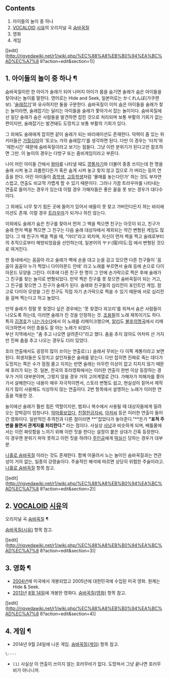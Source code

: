 ## Contents

    

1. 아이들의 놀이 중 하나 
2. [VOCALOID](VOCALOID.md) [시유](%EC%8B%9C%EC%9C%A0%28VOCALOID%29.md)의 오리지널 곡 [숨바꼭질](%EC%88%A8%EB%B0%94%EA%BC%AD%EC%A7%88%28%EC%8B%9C%EC%9C%A0%29.md)
3. 영화 
4. 게임 

[[edit](http://rigvedawiki.net/r1/wiki.php/%EC%88%A8%EB%B0%94%EA%BC%AD%EC%A7%8
8?action=edit&section=1)]

## 1. 아이들의 놀이 중 하나 ¶

숨바꼭질이란 한 아이가 술래가 되어 나머지 아이가 몸을 숨기면 술래가 숨은 아이들을 찾아내는 놀이를 말한다. 영어로는 Hide and
Seek, 일본어로는 かくれんぼ(가쿠렌보). '[술래잡기](%EC%88%A0%EB%9E%98%EC%9E%A1%EA%B8%B0.md)'와
유사하지만 둘을 구분한다. 숨바꼭질이 이미 숨은 아이들을 술래가 찾는 놀이라면, 술래잡기는 달리는 아이들을 술래가 쫓아가서 잡는 놀이이다.
숨바꼭질에선 일단 술래가 숨은 사람들을 발견하면 잡힌 것으로 처리되며 보통 부활의 기회가 없는 편이지만, 술래잡기는 발견돼도 도망치고 보통
부활의 기회가 있다.

  

그 외에도 술래에게 잡히면 같이 술래가 되는 바리에이션도 존재한다. 덕력이 좀 있는 위키러들은
[가월십야](%EA%B0%80%EC%9B%94%EC%8B%AD%EC%95%BC.md)의 '토오노 가의 술래잡기'를 생각하면 된다. 다만
이 경우는 '터치'와 '제한시간' 때문에 숨바꼭질이라고 보기는 힘들다. 그냥 이런 분위기가 된다고만 참조하면 그만. 이 놀이의 경우는 다방구
또는 좀비게임이라고 부른다.

  

나이 어린 아이들 간에서 [왕따](%EC%99%95%EB%94%B0.md)를 나타낼 때도
[깡통차기](%EA%B9%A1%ED%86%B5%EC%B0%A8%EA%B8%B0.md)와 더불어 종종 쓰이는데 한 명을 술래 시켜 놓고
괴롭힌다든가 혹은 숨게 시켜 놓고 찾지 않고 집으로 가 버리는 등의 연출을 한다. 어린 아이들이
[중학생](%EC%A4%91%ED%95%99%EC%83%9D.md),
[고등학생](%EA%B3%A0%EB%93%B1%ED%95%99%EC%83%9D.md)처럼 '몰매를 놓는다던가' 하는 것도 부자연스럽고,
연출도 비교적 가볍게 할 수 있기 때문이다. 그러나 가끔 트라우마를 나타내는 연출로 들어가는 경우가 있는데 이럴 경우 가해자들은 좋은 꼴을
못 보는 경우가 대다수이다.

  

그 외에도 너무 찾기 힘든 곳에 들어가 있어서 애들이 못 찾고 가버린다든지 하는 바리에이션도 존재. 이럴 경우
[트라우마](%ED%8A%B8%EB%9D%BC%EC%9A%B0%EB%A7%88.md)가 되거나 하진 않는다.

  

이외에도 술래가 숨은 친구를 찾아서 먼저 그 벽을 찍으면 친구는 아웃이 되고, 친구가 술래 먼저 벽을 찍으면 그 친구는 다음 술래 대상자에서
제외되는 약간 변형된 게임도 많았다. 그 때 친구가 벽을 찍을 때, "야더"라고 외치며, 자신이 먼저 벽을 찍고 술레로부터의 추적으로부터
해방되었음을 선언하는데, 일본어의 ヤド(宿)야도:집 에서 변형된 것으로 여겨진다.

  

한 동네에서는 꼼꼼아 라고 술래가 벽에 손을 대고 눈을 감고 있으면 다른 친구들이 '꼼꼼아 꼼꼼아 누가 찍었니 다이아몬드 안에' 라고 노래를
부르면서 술래 등에 손으로 다이아몬드 모양을 그린다. 이후에 다른 친구 한 명이 그 안에 손가락으로 찍은 후에 술래가 그 친구를 찾는 놀이로
변형되었다. 만약 찍은 친구를 못 찾으면 숨바꼭질이 되는 거고, 그 친구를 찾으면 그 친구가 술래가 된다. 술래와 친구들의 심리전이 포인트인
게임. 참고로 다이아 모양을 그린 친구도 직접 자기 손가락으로 찍을 수 있기 때문에 서로 심리전을 걸며 찍는다고 하고 놀았다.

  

만약 술래가 정말 못 찾겠다 싶은 경우에는 '못 찾겠다 꾀꼬리'를 외쳐서 숨은 사람들이 나오도록 하는데, 이러면 술래가 진 것을 인정하는
것. [조용필](%EC%A1%B0%EC%9A%A9%ED%95%84.md)의 노래 제목이기도 하다. 특히
[김경호](%EA%B9%80%EA%B2%BD%ED%98%B8.md)가 [나는가수다](%EB%82%98%EB%8A%94%20%EA%B0%80%EC%88%98%EB%8B%A4.md)에서 이 노래를 리메이크했으며,
[알리](%EC%95%8C%EB%A6%AC.md)도 [불후의명곡](%EB%B6%88%ED%9B%84%EC%9D%98%20%EB%AA%85%EA%B3%A1.md)에서 리메이크하면서 어린 층들도 잘
아는 노래가 되었다.  
부산 지역에서는 "춤 추고 나오면 살려준다"라고 했다. 춤을 추지 않아도 어차피 산 거지만 진짜 춤을 추고 나오는 경우도 더러 있었다.

  

호러 연출에서도 굉장히 많이 쓰이는 연출로`[1]` 슬래셔 무비는 다 이쪽 계통이라고 보면 된다. 희생자들은 도망치고 살인자들은 술래를
맡는다. 다만 잡히면 진짜로 죽는 데다가 도망치는 쪽은 수가 점점 줄고 지치는 반면 술래는 아무런 이상이 없고 지치지 않기 때문에 호러가
되는 것. 일본, 한국의 호러영화에서는 이러한 연출이 한번 이상 등장하는 경우가 거의 대부분이며, 그렇지 않을 경우 거의 고어계열로 간다.
가해자가 피해자를 쫓아가서 살해한다는 내용이 매우 자극적이면서, 스토리 변형도 쉽고, 현실성이 짙어서 제작자가 많이 사용해도 식상하지 않는
연출이다. 2번 항목에서 설명하는 노래가 이러한 연출을 적용한 것.

  

놀이에선 술래가 훨씬 힘든 역할이지만, 범죄나 복수에서 사용될 때 대상자들에게 밀려오는 압박감이 엄청나다. [악마를보았다](%EC%95%85%EB%A7%88%EB%A5%BC%20%EB%B3%B4%EC%95%98%EB%8B%A4.md), [친절한금자씨](%EC%B9%9C%EC%A0%88%ED%95%9C%20%EA%B8%88%EC%9E%90%EC%94%A8.md),
[아저씨](%EC%95%84%EC%A0%80%EC%94%A8.md) 등은 이러한 연출이 들어간 영화이다. 일반적인 추격전과 다른
점이라면 **"잡았다가 놓아준다."**든가 **"표적 주변을 돌면서 관계자를 처리한다."** 라는 점이다. 사실상
[사냥](%EC%82%AC%EB%83%A5.md)과 비슷하게 되며, 배틀물에서는 이런 짜릿함을 느끼기 위해 이런 짓을 한다는 설정이
붙은 상대가 간혹 등장한다. 이 경우엔 분위기 파악 못하고 이런 짓을 하려다
[주인공](%EC%A3%BC%EC%9D%B8%EA%B3%B5.md)에게
[떡실신](%EB%96%A1%EC%8B%A4%EC%8B%A0.md) 당하는 경우가 대부분.

  

[나홀로 숨바꼭질](%EB%82%98%ED%99%80%EB%A1%9C%20%EC%88%A8%EB%B0%94%EA%BC%AD%EC%A7%88.md) 이라는 것도 존재한다. 함께 어울려서 노는 놀이인 숨바꼭질과는 연관성이 거의 없는, 일종의 강령술이다. 주술적인 해석에 따르면
상당히 위험한 주술이라고. [나홀로 숨바꼭질](%EB%82%98%ED%99%80%EB%A1%9C%20%EC%88%A8%EB%B0%94%EA%BC%AD%EC%A7%88.md) 항목 참고.

  

[[edit](http://rigvedawiki.net/r1/wiki.php/%EC%88%A8%EB%B0%94%EA%BC%AD%EC%A7%8
8?action=edit&section=2)]

## 2. [VOCALOID](VOCALOID.md) [시유](%EC%8B%9C%EC%9C%A0%28VOCALOID%29.md)의
오리지널 곡
[숨바꼭질](%EC%88%A8%EB%B0%94%EA%BC%AD%EC%A7%88%28%EC%8B%9C%EC%9C%A0%29.md) ¶

[숨바꼭질(시유)](%EC%88%A8%EB%B0%94%EA%BC%AD%EC%A7%88%28%EC%8B%9C%EC%9C%A0%29.md)
항목 참고.

  

[[edit](http://rigvedawiki.net/r1/wiki.php/%EC%88%A8%EB%B0%94%EA%BC%AD%EC%A7%8
8?action=edit&section=3)]

## 3. 영화 ¶

  * [2004년](2004%EB%85%84.md)에 미국에서 개봉되었고 2005년에 대한민국에 수입된 미국 영화. 원제는 Hide & Seek.
  * [2013년](2013%EB%85%84.md) [8월 14일](8%EC%9B%94%2014%EC%9D%BC.md)에 개봉한 영화다. [숨바꼭질(영화)](%EC%88%A8%EB%B0%94%EA%BC%AD%EC%A7%88%28%EC%98%81%ED%99%94%29.md) 항목 참고.  

[[edit](http://rigvedawiki.net/r1/wiki.php/%EC%88%A8%EB%B0%94%EA%BC%AD%EC%A7%8
8?action=edit&section=4)]

## 4. 게임 ¶

  * 2014년 9월 24일에 나온 게임. [숨바꼭질(게임)](%EC%88%A8%EB%B0%94%EA%BC%AD%EC%A7%88%28%EA%B2%8C%EC%9E%84%29.md) 항목 참고.

`\----`

  * `[1]` 사실상 이 연출이 쓰이지 않는 호러무비가 없다. 도망쳐서 그냥 끝나면 호러무비가 아니니까.


